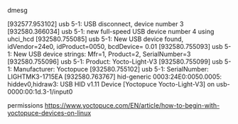 dmesg

[932577.953102] usb 5-1: USB disconnect, device number 3
[932580.366034] usb 5-1: new full-speed USB device number 4 using uhci_hcd
[932580.755085] usb 5-1: New USB device found, idVendor=24e0, idProduct=0050, bcdDevice= 0.01
[932580.755093] usb 5-1: New USB device strings: Mfr=1, Product=2, SerialNumber=3
[932580.755096] usb 5-1: Product: Yocto-Light-V3
[932580.755099] usb 5-1: Manufacturer: Yoctopuce
[932580.755102] usb 5-1: SerialNumber: LIGHTMK3-1715EA
[932580.763767] hid-generic 0003:24E0:0050.0005: hiddev0,hidraw3: USB HID v1.11 Device [Yoctopuce Yocto-Light-V3] on usb-0000:00:1d.3-1/input0



permissions
https://www.yoctopuce.com/EN/article/how-to-begin-with-yoctopuce-devices-on-linux